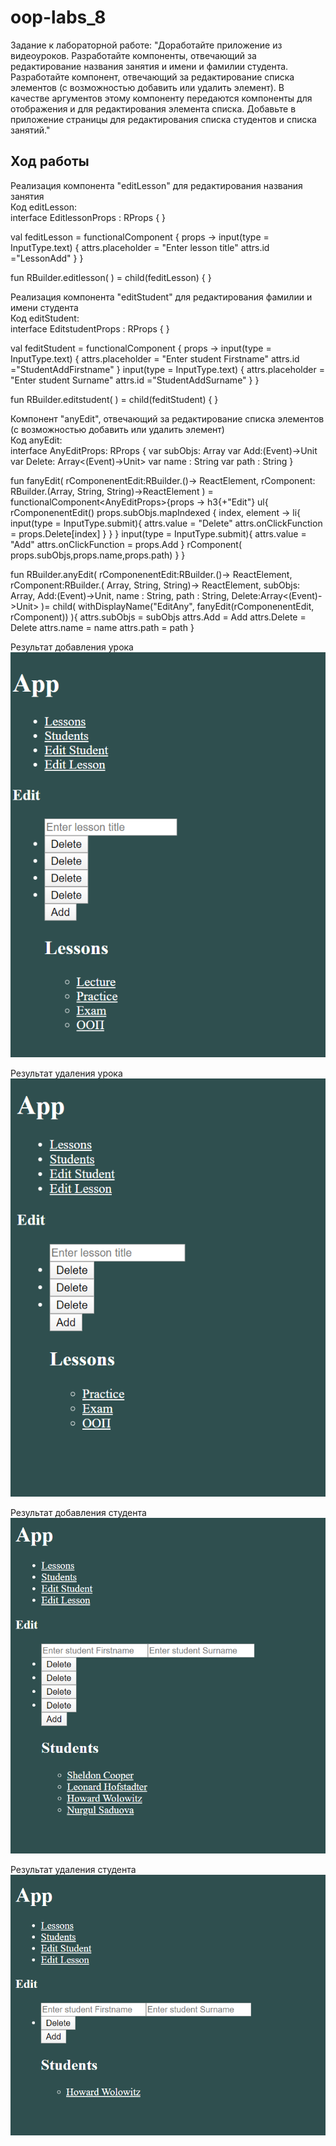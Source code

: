 # oop-labs_8
Задание к лабораторной работе: "Доработайте приложение из видеоуроков. Разработайте компоненты, отвечающий за редактирование названия занятия и имени и фамилии студента. Разработайте компонент, отвечающий за редактирование списка элементов (с возможностью добавить или удалить элемент). В качестве аргументов этому компоненту передаются компоненты для отображения и для редактирования элемента списка. Добавьте в приложение страницы для редактирования списка студентов и списка занятий." 
## Ход работы<br>
Реализация компонента "editLesson" для редактирования названия занятия<br>
Код editLesson:<br>
interface EditlessonProps : RProps {
}

val feditLesson =
    functionalComponent<EditlessonProps> { props ->
       input(type = InputType.text)  {
            attrs.placeholder = "Enter lesson title"
            attrs.id ="LessonAdd"
        }
    }

fun RBuilder.editlesson(
) = child(feditLesson) {
}

Реализация компонента "editStudent" для редактирования  фамилии и имени студента<br>
Код editStudent:<br>
interface EditstudentProps : RProps {
}

val feditStudent =
    functionalComponent<EditstudentProps> { props ->
        input(type = InputType.text) {
            attrs.placeholder = "Enter student Firstname"
            attrs.id ="StudentAddFirstname"
        }
        input(type = InputType.text) {
            attrs.placeholder = "Enter student Surname"
            attrs.id ="StudentAddSurname"
        }
    }

fun RBuilder.editstudent(
) = child(feditStudent) {
}

 Компонент "anyEdit", отвечающий за редактирование списка элементов (с возможностью добавить или удалить элемент)<br>
Код anyEdit:<br>
interface AnyEditProps<O>: RProps {
    var subObjs: Array<O>
    var Add:(Event)->Unit
    var Delete: Array<(Event)->Unit>
    var name : String
    var path : String
}

fun <O> fanyEdit(
    rComponenentEdit:RBuilder.()-> ReactElement,
    rComponent: RBuilder.(Array<O>, String, String)->ReactElement
) =
    functionalComponent<AnyEditProps<O>>{props ->
        h3{+"Edit"}
        ul{
            rComponenentEdit()
            props.subObjs.mapIndexed { index, element ->
                li{
                    input(type = InputType.submit){
                        attrs.value = "Delete"
                        attrs.onClickFunction = props.Delete[index]
                    }
                }
            }
            input(type = InputType.submit){
                attrs.value = "Add"
                attrs.onClickFunction = props.Add
            }
            rComponent( props.subObjs,props.name,props.path)
        }
    }

fun <O> RBuilder.anyEdit(
    rComponenentEdit:RBuilder.()-> ReactElement,
    rComponent:RBuilder.( Array<O>, String, String)-> ReactElement,
    subObjs: Array<O>,
    Add:(Event)->Unit,
    name : String,
    path : String,
    Delete:Array<(Event)->Unit>
)= child(
    withDisplayName("EditAny", fanyEdit<O>(rComponenentEdit, rComponent))
){
    attrs.subObjs = subObjs
    attrs.Add = Add
    attrs.Delete = Delete
    attrs.name = name
    attrs.path = path
}

Результат добавления урока 
![Результат](https://github.com/Nurgul-Saduova/oop-labs/blob/lab_8/Screenshots/добавление%20урока.PNG?raw=true)

Результат удаления урока
![Результат](https://github.com/Nurgul-Saduova/oop-labs/blob/lab_8/Screenshots/удаление%20урока.PNG?raw=true)

Результат добавления студента
![Результат](https://github.com/Nurgul-Saduova/oop-labs/blob/lab_8/Screenshots/добавление%20студента.PNG?raw=true)

Результат удаления студента
![Результат](https://github.com/Nurgul-Saduova/oop-labs/blob/lab_8/Screenshots/удаление%20студента.PNG?raw=true)

